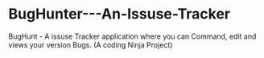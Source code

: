 # BugHunter---An-Issuse-Tracker
BugHunt - A issuse Tracker application where you can Command, edit and views your version Bugs. (A coding Ninja Project)
